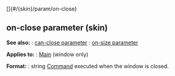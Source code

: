 []{#/{skin}/param/on-close}
## on-close parameter (skin)
**See also:**
:   [can-close parameter](#/%7Bskin%7D/param/can-close)
:   [on-size parameter](#/%7Bskin%7D/param/on-size)
<!-- -->
**Applies to:**
:   [Main](#/%7Bskin%7D/control/main) (window only)
<!-- -->
**Format:**
:   string
[Command](#/%7Bskin%7D/commands) executed when the window is closed.